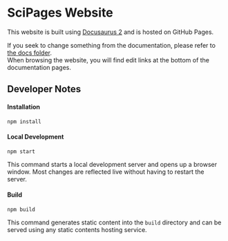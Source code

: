 # SciPages Website

This website is built using [Docusaurus 2](https://docusaurus.io/) and is hosted on GitHub Pages.

If you seek to change something from the documentation, please refer to [the docs folder](./docs). \
When browsing the website, you will find edit links at the bottom of the documentation pages.

## Developer Notes

#### Installation

```
npm install
```

#### Local Development

```
npm start
```

This command starts a local development server and opens up a browser window. Most changes are reflected live without having to restart the server.

#### Build

```
npm build
```

This command generates static content into the `build` directory and can be served using any static contents hosting service.
